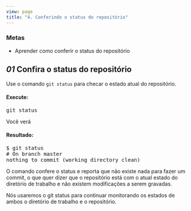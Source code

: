 ```yaml
---
view: page
title: "4. Conferindo o status do repositório"
---
```


<h3>Metas</h3>

<ul><li>Aprender como conferir o status do repositório</li></ul>

<h2><em>01</em> Confira o status do repositório</h2>

<p>Use o comando <code>git status</code> para checar o estado atual do repositório.</p>

<h4 class="h4-pre">Execute:</h4>

<pre class="instructions">git status</pre>

<p>Você verá</p>

<h4 class="h4-pre">Resultado:</h4>

<pre class="sample">$ git status
# On branch master
nothing to commit (working directory clean)</pre>

<p>O comando confere o status e reporta que não existe nada para fazer um commit, o que quer dizer que o repositório está com o atual estado do diretório de trabalho e não existem modificações a serem gravadas.</p>

<p>Nós usaremos o git status para continuar monitorando os estados de ambos o diretório de trabalho e o repositório.</p>
